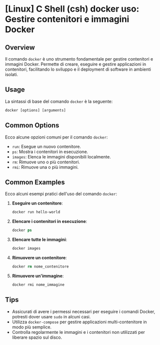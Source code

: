 # [Linux] C Shell (csh) docker uso: Gestire contenitori e immagini Docker

## Overview
Il comando `docker` è uno strumento fondamentale per gestire contenitori e immagini Docker. Permette di creare, eseguire e gestire applicazioni in contenitori, facilitando lo sviluppo e il deployment di software in ambienti isolati.

## Usage
La sintassi di base del comando `docker` è la seguente:

```csh
docker [options] [arguments]
```

## Common Options
Ecco alcune opzioni comuni per il comando `docker`:

- `run`: Esegue un nuovo contenitore.
- `ps`: Mostra i contenitori in esecuzione.
- `images`: Elenca le immagini disponibili localmente.
- `rm`: Rimuove uno o più contenitori.
- `rmi`: Rimuove una o più immagini.

## Common Examples
Ecco alcuni esempi pratici dell'uso del comando `docker`:

1. **Eseguire un contenitore**:
   ```csh
   docker run hello-world
   ```

2. **Elencare i contenitori in esecuzione**:
   ```csh
   docker ps
   ```

3. **Elencare tutte le immagini**:
   ```csh
   docker images
   ```

4. **Rimuovere un contenitore**:
   ```csh
   docker rm nome_contenitore
   ```

5. **Rimuovere un'immagine**:
   ```csh
   docker rmi nome_immagine
   ```

## Tips
- Assicurati di avere i permessi necessari per eseguire i comandi Docker, potresti dover usare `sudo` in alcuni casi.
- Utilizza `docker-compose` per gestire applicazioni multi-contenitore in modo più semplice.
- Controlla regolarmente le immagini e i contenitori non utilizzati per liberare spazio sul disco.
